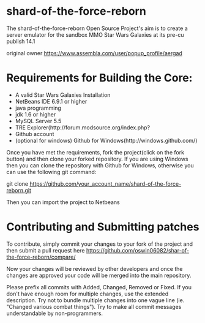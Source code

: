 shard-of-the-force-reborn
=========================
The shard-of-the-force-reborn Open Source Project's aim is to create a server emulator for the sandbox MMO Star Wars Galaxies at its pre-cu publish 14.1 

original owner https://www.assembla.com/user/popup_profile/aergad

Requirements for Building the Core:
=========================
<ul>
<li>A valid Star Wars Galaxies Installation</li>
<li>NetBeans IDE 6.9.1 or higher</li>
<li>java programming</li>
<lijavascript programming</li>
<li>jdk 1.6 or higher</li>
<li>MySQL Server 5.5</li>
<li>TRE Explorer(http://forum.modsource.org/index.php?</li>
<li>Github account</li>
<li>(optional for windows) Github for Windows(http://windows.github.com/)</li>
</ul>
Once you have met the requirements, fork the project(click on the fork button) and then clone your forked repository. If you are using Windows then you can clone the repository with Github for Windows, otherwise you can use the following git command:

git clone https://github.com/your_account_name/shard-of-the-force-reborn.git

Then you can import the project to Netbeans

Contributing and Submitting patches
=========================
To contribute, simply commit your changes to your fork of the project and then submit a pull request here
https://github.com/oswin06082/shar-of-the-force-reborn/compare/

Now your changes will be reviewed by other developers and once the changes are approved your code will be merged into the main repository.

Please prefix all commits with Added, Changed, Removed or Fixed. If you don't have enough room for multiple changes, use the extended description. Try not to bundle multiple changes into one vague line (ie. "Changed various combat things"). Try to make all commit messages understandable by non-programmers.
